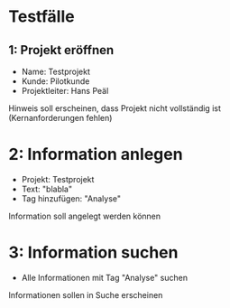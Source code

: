 # Testfälle

## 1: Projekt eröffnen

- Name: Testprojekt
- Kunde: Pilotkunde
- Projektleiter: Hans Peäl

Hinweis soll erscheinen, dass Projekt nicht vollständig ist (Kernanforderungen fehlen)

# 2: Information anlegen

- Projekt: Testprojekt
- Text: "blabla"
- Tag hinzufügen: "Analyse"

Information soll angelegt werden können

# 3: Information suchen

- Alle Informationen mit Tag "Analyse" suchen

Informationen sollen in Suche erscheinen
